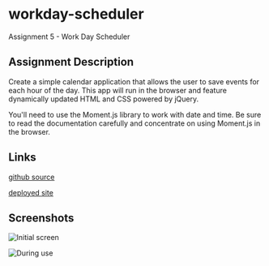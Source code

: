 # workday-scheduler
Assignment 5 - Work Day Scheduler

## Assignment Description

Create a simple calendar application that allows the user to save events for each hour of the day. This app will run in the browser and feature dynamically updated HTML and CSS powered by jQuery.

You'll need to use the Moment.js library to work with date and time. Be sure to read the documentation carefully and concentrate on using Moment.js in the browser.

## Links

[github source](https://github.com/yttel/workday-scheduler)

[deployed site](https://yttel.github.io/workday-scheduler/)

## Screenshots

![Initial screen](./Assets/Images/quizInst.PNG)

![During use](./Assets/Images/quizQuest.PNG)
